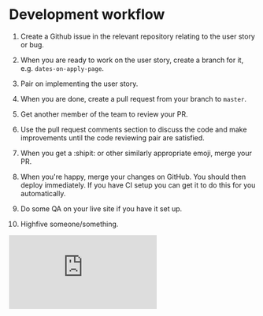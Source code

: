 # Development workflow

1. Create a Github issue in the relevant repository relating to the user story or bug.

2. When you are ready to work on the user story, create a branch for it, e.g. `dates-on-apply-page`.

3. Pair on implementing the user story.

4. When you are done, create a pull request from your branch to `master`.

5. Get another member of the team to review your PR.

6. Use the pull request comments section to discuss the code and make improvements until the code reviewing pair are satisfied.

7. When you get a :shipit: or other similarly appropriate emoji, merge your PR.

8. When you're happy, merge your changes on GitHub. You should then deploy immediately. If you have CI setup you can get it to do this for you automatically.

9. Do some QA on your live site if you have it set up.

10. Highfive someone/something.


![Tracking pixel](https://githubanalytics.herokuapp.com/course/pills/development_workflow.md)
